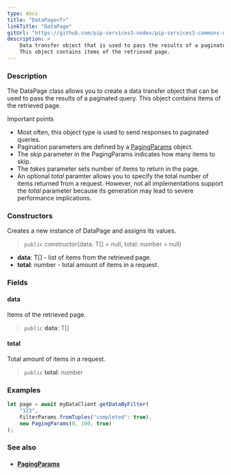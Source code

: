 ```yaml
---
type: docs
title: "DataPage<T>"
linkTitle: "DataPage"
gitUrl: "https://github.com/pip-services3-nodex/pip-services3-commons-nodex"
description: > 
    Data transfer object that is used to pass the results of a paginated query.
    This object contains items of the retrieved page.
---
```


### Description

The DataPage class allows you to create a data transfer object that can be used to pass the results of a paginated query. This object contains items of the retrieved page.

Important points

- Most often, this object type is used to send responses to paginated queries.
- Pagination parameters are defined by a [PagingParams](../paging_params) object.
- The *skip* parameter in the PagingParams indicates how many items to skip.
- The *takes* parameter sets number of items to return in the page.
- An optional *total* paramter allows you to specify the total number of items returned from a request. However, not all implementations support the *total* parameter because its generation may lead to severe performance implications.   

### Constructors
Creates a new instance of DataPage and assigns its values.

> `public` constructor(data: T[] = null, total: number = null)

- **data**: T[] - list of items from the retrieved page.
- **total**: number - total amount of items in a request.

### Fields


<span class="hide-title-link">

#### data
Items of the retrieved page.
> `public` **data**: T[]

#### total
Total amount of items in a request.
> `public` **total**: number

</span>


### Examples

```typescript
let page = await myDataClient.getDataByFilter(
    "123",
    FilterParams.fromTuples("completed": true),
    new PagingParams(0, 100, true)
);

```

### See also
- #### [PagingParams](../paging_params)
